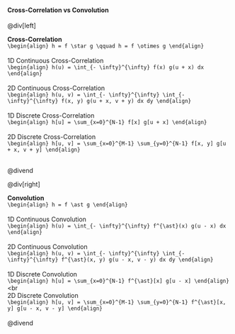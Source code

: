 #### Cross-Correlation vs Convolution

@div[left]

__Cross-Correlation__<br>
`\begin{align} h = f \star g \qquad h = f \otimes g \end{align} `<br>
<br>
1D Continuous Cross-Correlation<br>
`\begin{align} h(u) = \int_{- \infty}^{\infty} f(x) g(u + x) dx \end{align}`<br>
<br>
2D Continuous Cross-Correlation<br>
`\begin{align} h(u, v) = \int_{- \infty}^{\infty} \int_{- \infty}^{\infty} f(x, y) g(u + x, v + y) dx dy \end{align}`<br>
<br>
1D Discrete Cross-Correlation<br>
`\begin{align} h[u] = \sum_{x=0}^{N-1} f[x] g[u + x] \end{align}`<br>
<br>
2D Discrete Cross-Correlation<br>
`\begin{align} h[u, v] = \sum_{x=0}^{M-1} \sum_{y=0}^{N-1} f[x, y] g[u + x, v + y] \end{align}`<br>
<br>

@divend

@div[right]

__Convolution__<br>
`\begin{align} h = f \ast g \end{align}`<br>
<br>
1D Continuous Convolution<br>
`\begin{align} h(u) = \int_{- \infty}^{\infty} f^{\ast}(x) g(u - x) dx \end{align}`<br>
<br>
2D Continuous Convolution<br>
`\begin{align} h(u, v) = \int_{- \infty}^{\infty} \int_{- \infty}^{\infty} f^{\ast}(x, y) g(u - x, v - y) dx dy \end{align}`<br>
<br>
1D Discrete Convolution<br>
`\begin{align} h[u] = \sum_{x=0}^{N-1} f^{\ast}[x] g[u - x] \end{align}`<br
<br>
2D Discrete Convolution<br>
`\begin{align} h[u, v] = \sum_{x=0}^{M-1} \sum_{y=0}^{N-1} f^{\ast}[x, y] g[u - x, v - y] \end{align}`<br>
<br>
@divend